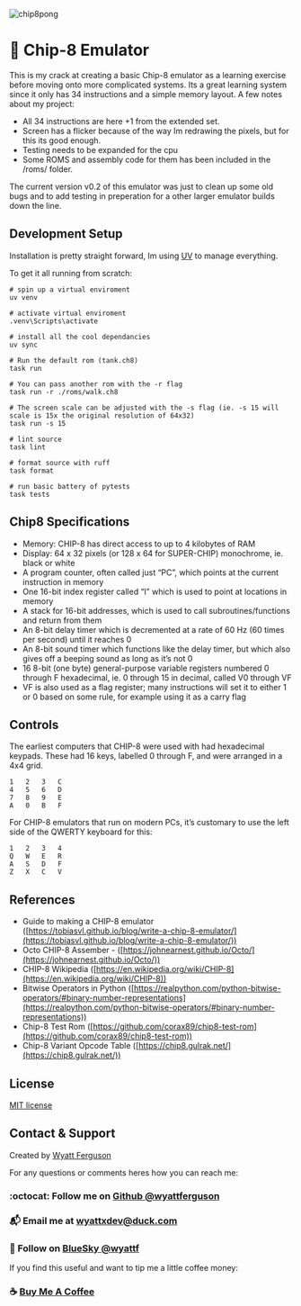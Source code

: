 ![chip8pong](https://i.imgur.com/MdyWkCT.png)

# :robot: Chip-8 Emulator

This is my crack at creating a basic Chip-8 emulator as a learning exercise before moving onto more complicated systems. Its a great learning system since it only has 34 instructions and a simple memory layout. A few notes about my project:

- All 34 instructions are here +1 from the extended set.
- Screen has a flicker because of the way Im redrawing the pixels, but for this its good enough.
- Testing needs to be expanded for the cpu
- Some ROMS and assembly code for them has been included in the /roms/ folder.

The current version v0.2 of this emulator was just to clean up some old bugs and to add testing in preperation for a other larger emulator builds down the line.

## Development Setup

Installation is pretty straight forward, Im using [UV](https://docs.astral.sh/uv/) to manage everything.

To get it all running from scratch:

```
# spin up a virtual enviroment
uv venv

# activate virtual enviroment
.venv\Scripts\activate

# install all the cool dependancies
uv sync

# Run the default rom (tank.ch8)
task run

# You can pass another rom with the -r flag
task run -r ./roms/walk.ch8

# The screen scale can be adjusted with the -s flag (ie. -s 15 will scale is 15x the original resolution of 64x32)
task run -s 15

# lint source
task lint

# format source with ruff
task format

# run basic battery of pytests
task tests
```

## Chip8 Specifications

- Memory: CHIP-8 has direct access to up to 4 kilobytes of RAM
- Display: 64 x 32 pixels (or 128 x 64 for SUPER-CHIP) monochrome, ie. black or white
- A program counter, often called just “PC”, which points at the current instruction in memory
- One 16-bit index register called “I” which is used to point at locations in memory
- A stack for 16-bit addresses, which is used to call subroutines/functions and return from them
- An 8-bit delay timer which is decremented at a rate of 60 Hz (60 times per second) until it reaches 0
- An 8-bit sound timer which functions like the delay timer, but which also gives off a beeping sound as long as it’s not 0
- 16 8-bit (one byte) general-purpose variable registers numbered 0 through F hexadecimal, ie. 0 through 15 in decimal, called V0 through VF
- VF is also used as a flag register; many instructions will set it to either 1 or 0 based on some rule, for example using it as a carry flag

## Controls

The earliest computers that CHIP-8 were used with had hexadecimal keypads. These had 16 keys, labelled 0 through F, and were arranged in a 4x4 grid.

```
1 	2 	3 	C
4 	5 	6 	D
7 	8 	9 	E
A 	0 	B 	F
```

For CHIP-8 emulators that run on modern PCs, it’s customary to use the left side of the QWERTY keyboard for this:

```
1 	2 	3 	4
Q 	W 	E 	R
A 	S 	D 	F
Z 	X 	C 	V
```

## References

- Guide to making a CHIP-8 emulator ([https://tobiasvl.github.io/blog/write-a-chip-8-emulator/](https://tobiasvl.github.io/blog/write-a-chip-8-emulator/))
- Octo CHIP-8 Assember - ([https://johnearnest.github.io/Octo/](https://johnearnest.github.io/Octo/))
- CHIP-8 Wikipedia ([https://en.wikipedia.org/wiki/CHIP-8](https://en.wikipedia.org/wiki/CHIP-8))
- Bitwise Operators in Python ([https://realpython.com/python-bitwise-operators/#binary-number-representations](https://realpython.com/python-bitwise-operators/#binary-number-representations))
- Chip-8 Test Rom ([https://github.com/corax89/chip8-test-rom](https://github.com/corax89/chip8-test-rom))
- Chip-8 Variant Opcode Table ([https://chip8.gulrak.net/](https://chip8.gulrak.net/))

## License

[MIT license](https://github.com/wyattferguson/chip8-emulator/blob/master/LICENSE)

## Contact & Support

Created by [Wyatt Ferguson](https://github.com/wyattferguson)

For any questions or comments heres how you can reach me:

### :octocat: Follow me on [Github @wyattferguson](https://github.com/wyattferguson)

### :mailbox_with_mail: Email me at [wyattxdev@duck.com](wyattxdev@duck.com)

### :tropical_drink: Follow on [BlueSky @wyattf](https://wyattf.bsky.social)

If you find this useful and want to tip me a little coffee money:

### :coffee: [Buy Me A Coffee](https://www.buymeacoffee.com/wyattferguson)
